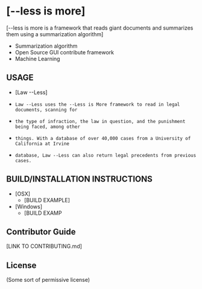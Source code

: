 # [--less is more]

[--less is more is a framework that reads giant documents and summarizes them using a summarization algorithm]
  * Summarization algorithm 
  * Open Source GUI contribute framework
  * Machine Learning

## USAGE
  * [Law --Less]
  *     Law --Less uses the --Less is More framework to read in legal documents, scanning for
  *     the type of infraction, the law in question, and the punishment being faced, among other 
  *     things. With a database of over 40,000 cases from a University of California at Irvine 
  *     database, Law --Less can also return legal precedents from previous cases. 
  
## BUILD/INSTALLATION INSTRUCTIONS
  * [OSX]
    * [BUILD EXAMPLE]
  * [Windows]
    * [BUILD EXAMP

## Contributor Guide
[LINK TO CONTRIBUTING.md]

## License 
(Some sort of permissive license)
